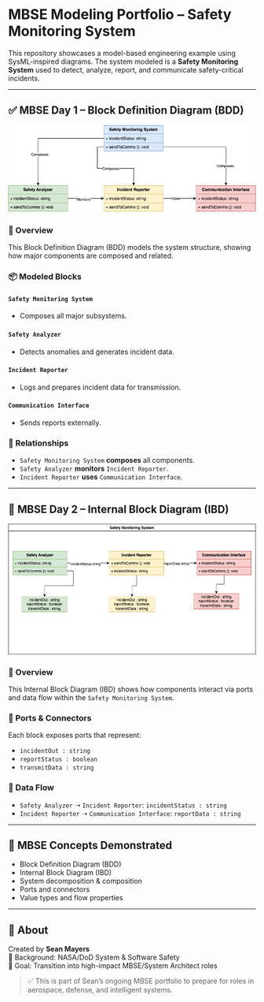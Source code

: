 
# MBSE Modeling Portfolio – Safety Monitoring System

This repository showcases a model-based engineering example using SysML-inspired diagrams. The system modeled is a **Safety Monitoring System** used to detect, analyze, report, and communicate safety-critical incidents.

---

## ✅ MBSE Day 1 – Block Definition Diagram (BDD)

![Safety Monitoring System BDD](safety_monitoring_system_bdd.png)

### 🧭 Overview

This Block Definition Diagram (BDD) models the system structure, showing how major components are composed and related.

### 📦 Modeled Blocks

#### `Safety Monitoring System`
- Composes all major subsystems.

#### `Safety Analyzer`
- Detects anomalies and generates incident data.

#### `Incident Reporter`
- Logs and prepares incident data for transmission.

#### `Communication Interface`
- Sends reports externally.

### 🔗 Relationships

- `Safety Monitoring System` **composes** all components.
- `Safety Analyzer` **monitors** `Incident Reporter`.
- `Incident Reporter` **uses** `Communication Interface`.

---

## 🔁 MBSE Day 2 – Internal Block Diagram (IBD)

![Safety Monitoring System IBD](safety_monitoring_system_ibd.png)

### 🧭 Overview

This Internal Block Diagram (IBD) shows how components interact via ports and data flow within the `Safety Monitoring System`.

### 🔧 Ports & Connectors

Each block exposes ports that represent:

- `incidentOut : string`
- `reportStatus : boolean`
- `transmitData : string`

### 🔁 Data Flow

- `Safety Analyzer` ➝ `Incident Reporter`: `incidentStatus : string`
- `Incident Reporter` ➝ `Communication Interface`: `reportData : string`

---

## 📘 MBSE Concepts Demonstrated

- Block Definition Diagram (BDD)
- Internal Block Diagram (IBD)
- System decomposition & composition
- Ports and connectors
- Value types and flow properties

---

## 🎯 About

Created by **Sean Mayers**  
🧠 Background: NASA/DoD System & Software Safety  
🎯 Goal: Transition into high-impact MBSE/System Architect roles

> ✅ This is part of Sean’s ongoing MBSE portfolio to prepare for roles in aerospace, defense, and intelligent systems.
